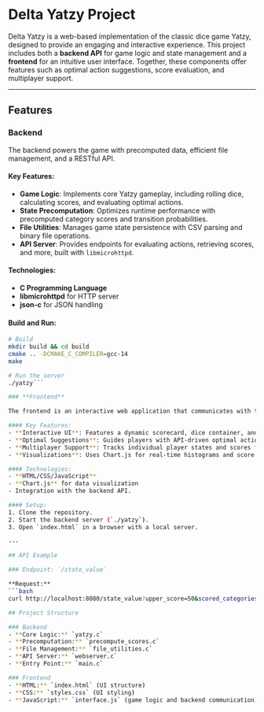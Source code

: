 # Delta Yatzy Project

Delta Yatzy is a web-based implementation of the classic dice game Yatzy, designed to provide an engaging and interactive experience. This project includes both a **backend API** for game logic and state management and a **frontend** for an intuitive user interface. Together, these components offer features such as optimal action suggestions, score evaluation, and multiplayer support.

---

## Features

### **Backend**
The backend powers the game with precomputed data, efficient file management, and a RESTful API.

#### Key Features:
- **Game Logic**: Implements core Yatzy gameplay, including rolling dice, calculating scores, and evaluating optimal actions.
- **State Precomputation**: Optimizes runtime performance with precomputed category scores and transition probabilities.
- **File Utilities**: Manages game state persistence with CSV parsing and binary file operations.
- **API Server**: Provides endpoints for evaluating actions, retrieving scores, and more, built with `libmicrohttpd`.

#### Technologies:
- **C Programming Language**
- **libmicrohttpd** for HTTP server
- **json-c** for JSON handling

#### Build and Run:
```bash
# Build
mkdir build && cd build
cmake .. -DCMAKE_C_COMPILER=gcc-14
make

# Run the server
./yatzy´´´

### **Frontend**

The frontend is an interactive web application that communicates with the backend to provide a seamless user experience.

#### Key Features:
- **Interactive UI**: Features a dynamic scorecard, dice container, and histogram visualizations.
- **Optimal Suggestions**: Guides players with API-driven optimal actions and comparisons to user actions.
- **Multiplayer Support**: Tracks individual player states and scores for multiplayer games.
- **Visualizations**: Uses Chart.js for real-time histograms and score distributions.

#### Technologies:
- **HTML/CSS/JavaScript**
- **Chart.js** for data visualization
- Integration with the backend API.

#### Setup:
1. Clone the repository.
2. Start the backend server (`./yatzy`).
3. Open `index.html` in a browser with a local server.

---

## API Example

### Endpoint: `/state_value`

**Request:**
```bash
curl http://localhost:8080/state_value?upper_score=50&scored_categories=3

## Project Structure

### Backend
- **Core Logic:** `yatzy.c`
- **Precomputation:** `precompute_scores.c`
- **File Management:** `file_utilities.c`
- **API Server:** `webserver.c`
- **Entry Point:** `main.c`

### Frontend
- **HTML:** `index.html` (UI structure)
- **CSS:** `styles.css` (UI styling)
- **JavaScript:** `interface.js` (game logic and backend communication)